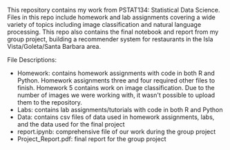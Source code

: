 This repository contains my work from PSTAT134: Statistical Data Science. Files in this repo include homework and lab assignments covering a wide variety of topics including image classification and natural language processing. This repo also contains the final notebook and report from my group project, building a recommender system for restaurants in the Isla Vista/Goleta/Santa Barbara area. 

File Descriptions:
* Homework: contains homework assignments with code in both R and Python. Homework assignments three and four required other files to finish. Homework 5 contains work on image classification. Due to the number of images we were working with, it wasn't possible to upload them to the repository.
* Labs: contains lab assignments/tutorials with code in both R and Python
* Data: contains csv files of data used in homework assignments, labs, and the data used for the final project
* report.ipynb: comprehensive file of our work during the group project
* Project_Report.pdf: final report for the group project
